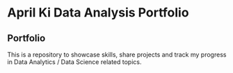# April Ki Data Analysis Portfolio

## Portfolio
This is a repository to showcase skills, share projects and track my progress in Data Analytics / Data Science related topics.
